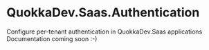 # QuokkaDev.Saas.Authentication
Configure per-tenant authentication in QuokkaDev.Saas applications
Documentation coming soon :-)